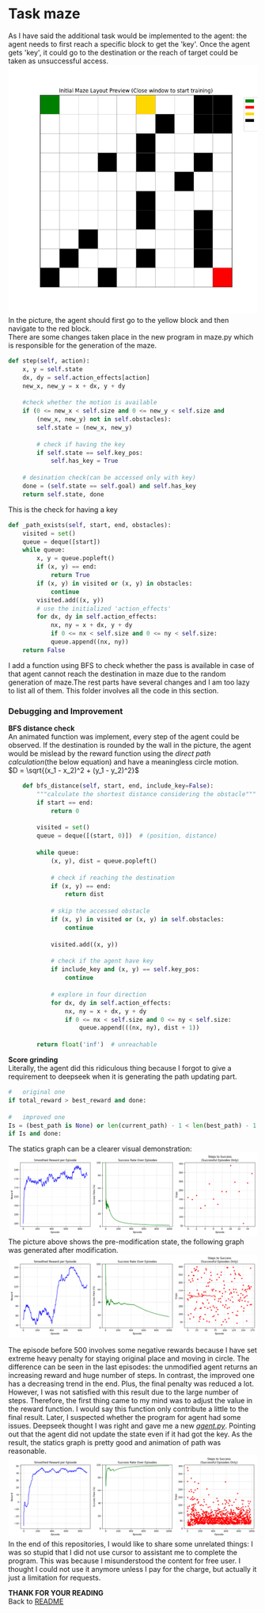 # Task maze

As I have said the additional task would be implemented to the agent: the agent needs to first reach a specific block to get the 'key'. Once the agent gets 'key', it could go to the destination or the reach of target could be taken as unsuccessful access.
![image](/Static/Image/maze_1.png) \
In the picture, the agent should first go to the yellow block and then navigate to the red block. \
There are some changes taken place in the new program in maze.py which is responsible for the generation of the maze.

```python
def step(self, action):
    x, y = self.state
    dx, dy = self.action_effects[action]
    new_x, new_y = x + dx, y + dy

	#check whether the motion is available 
    if (0 <= new_x < self.size and 0 <= new_y < self.size and
        (new_x, new_y) not in self.obstacles):
        self.state = (new_x, new_y)

        # check if having the key
        if self.state == self.key_pos:
            self.has_key = True

    # desination check(can be accessed only with key)
    done = (self.state == self.goal) and self.has_key
    return self.state, done
```
This is the check for having a key
```python
def _path_exists(self, start, end, obstacles):
    visited = set()
    queue = deque([start])
    while queue:
        x, y = queue.popleft()
        if (x, y) == end:
            return True
        if (x, y) in visited or (x, y) in obstacles:
            continue
        visited.add((x, y))
        # use the initialized 'action_effects'
        for dx, dy in self.action_effects:
            nx, ny = x + dx, y + dy
            if 0 <= nx < self.size and 0 <= ny < self.size:
            queue.append((nx, ny))
    return False
```
I add a function using BFS to check whether the pass is available in case of that agent cannot reach the destination in maze due to the random generation of maze.The rest parts have several changes and I am too lazy to list all of them. This folder involves all the code in this section.

### Debugging and Improvement 

**BFS distance check** \
An animated function was implement, every step of the agent could be observed. If the destination is rounded by the wall in the picture, the agent would be mislead by the reward function using the *direct path calculation*(the below equation) and have a meaningless circle motion. \
$D = \sqrt{(x_1 - x_2)^2 + (y_1 - y_2)^2}$ 
```python
    def bfs_distance(self, start, end, include_key=False):
        """calculate the shortest distance considering the obstacle"""
        if start == end:
            return 0

        visited = set()
        queue = deque([(start, 0)])  # (position, distance)

        while queue:
            (x, y), dist = queue.popleft()

            # check if reaching the destination
            if (x, y) == end:
                return dist

            # skip the accessed obstacle
            if (x, y) in visited or (x, y) in self.obstacles:
                continue

            visited.add((x, y))

            # check if the agent have key
            if include_key and (x, y) == self.key_pos:
                continue  

            # explore in four direction
            for dx, dy in self.action_effects:
                nx, ny = x + dx, y + dy
                if 0 <= nx < self.size and 0 <= ny < self.size:
                    queue.append(((nx, ny), dist + 1))

        return float('inf')  # unreachable
```

**Score grinding** \
Literally, the agent did this ridiculous thing because I forgot to give a requirement to deepseek when it is generating the path updating part.
```python
#	original one
if total_reward > best_reward and done: 		

#	improved one
Is = (best_path is None) or len(current_path) - 1 < len(best_path) - 1 or (current_path == best_reward and total_reward > best_reward)
if Is and done:
```
The statics graph can be a clearer visual demonstration:
![image](/Static/Image/Maze_analysis_2.png)
The picture above shows the pre-modification state, the following graph was generated after modification.
![image](/Static/Image/Maze_analysis_3.png)


The episode before 500 involves some negative rewards because I have set extreme heavy penalty for staying original place and moving in circle.
The difference can be seen in the last episodes: the unmodified agent returns an increasing reward and huge number of steps. In contrast, the improved one has a decreasing trend in the end. Plus, the final penalty was reduced a lot. \
However, I was not satisfied with this result due to the large number of steps. Therefore, the first thing came to my mind was to adjust the value in the reward function. I would say this function only contribute a little to the final result. Later, I suspected whether the program for agent had some issues. Deepseek thought I was right and gave me a new [*agent.py*](/Programs/Q-learning+PER+KeyBlock/agent.py). Pointing out that the agent did not update the state even if it had got the key. As the result, the statics graph is pretty good and animation of path was reasonable.
![image](/Static/Image/Maze_analysis.png)
In the end of this repositories, I would like to share some unrelated things:
I was so stupid that I did not use cursor to assistant me to complete the program. This was because I misunderstood the content for free user. I thought I could not use it anymore unless I pay for the charge, but actually it just a limitation for requests.

**THANK FOR YOUR READING**\
Back to [README](/README.md)
